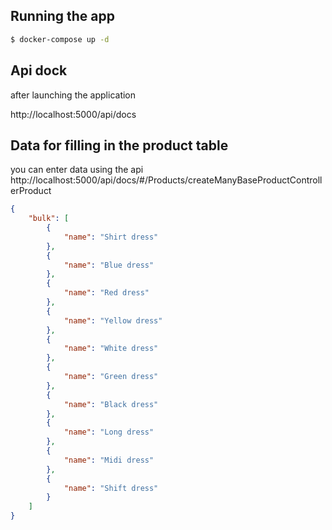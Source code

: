 ## Running the app

```bash
$ docker-compose up -d
```

## Api dock
after launching the application

http://localhost:5000/api/docs

## Data for filling in the product table
you can enter data using the api http://localhost:5000/api/docs/#/Products/createManyBaseProductControllerProduct

```json
{
    "bulk": [
        {
            "name": "Shirt dress"
        },
        {
            "name": "Blue dress"
        },
        {
            "name": "Red dress"
        },
        {
            "name": "Yellow dress"
        },
        {
            "name": "White dress"
        },
        {
            "name": "Green dress"
        },
        {
            "name": "Black dress"
        },
        {
            "name": "Long dress"
        },
        {
            "name": "Midi dress"
        },
        {
            "name": "Shift dress"
        }
    ]
}
```
